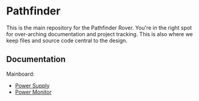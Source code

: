 # Pathfinder

This is the main repository for the Pathfinder Rover. You're in the right spot for over-arching documentation and project tracking. This is also where we keep files and source code central to the design.

## Documentation

Mainboard:

* [Power Supply](docs/mainboard_power_supply.md)
* [Power Monitor](docs/mainboard_power_monitor.md)
